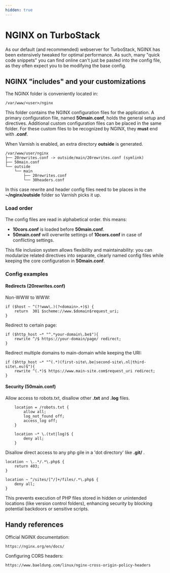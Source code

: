 ```yaml
---
hidden: true
---
```

# NGINX on TurboStack

As our default (and recommended) webserver for TurboStack, NGINX has been extensively tweaked for optimal performance. As such, many "quick code snippets" you can find online can't just be pasted into the config file, as they often expect you to be modifying the base config.

## NGINX "includes" and your customizations

The NGINX folder is conveniently located in:

```
/var/www/<user>/nginx
```

This folder contains the NGINX configuration files for the application. A primary configuration file, named **50main.conf**, holds the general setup and directives. Additional custom configuration files can be placed in the same folder. For these custom files to be recognized by NGINX, they **must** end with **.conf**.

When Varnish is enabled, an extra directory **outside** is generated.

```
/var/www/user/nginx
├── 20rewrites.conf -> outside/main/20rewrites.conf (symlink)
├── 50main.conf
└── outside
    └── main
        ├── 20rewrites.conf
        └── 30headers.conf
```

In this case rewrite and header config files need to be places in the **~/nginx/outside** folder so Varnish picks it up. 

### Load order

The config files are read in alphabetical order. this means:

* **10cors.conf** is loaded before **50main.conf**.
* **50main.conf** will overwrite settings of **10cors.conf** in case of conflicting settings.  

This file inclusion system allows flexibility and maintainability: you can modularize related directives into separate, clearly named config files while keeping the core configuration in **50main.conf**.

### Config examples

#### Redirects (20rewrites.conf)

Non-WWW to WWW:

```
if ($host ~ ^(?!www\.)(?<domain>.+)$) {
    return  301 $scheme://www.$domain$request_uri;
}
```

Redirect to certain page:

```
if ($http_host ~* "^.*your-domain\.be$"){
    rewrite ^/$ https://your-domain/page/ redirect;
}
```

Redirect multiple domains to main-domain while keeping the URI:

```
if ($http_host ~* "^(.*)(first-site\.be|second-site\.nl|third-site\.eu)$"){
    rewrite ^(.*)$ https://www.main-site.com$request_uri redirect;
}
```

#### Security (50main.conf)

Allow access to robots.txt, disallow other **.txt** and **.log** files.

```
    location = /robots.txt {
        allow all;
        log_not_found off;
        access_log off;
    }
    
    location ~* \.(txt|log)$ {
        deny all;
    }
```

Disallow direct access to any php gile in a 'dot directory' like **.git/** .

```
location ~ \..*/.*\.php$ {
    return 403;
}

location ~ ^/sites/[^/]+/files/.*\.php$ {
    deny all;
}
```

This prevents execution of PHP files stored in hidden or unintended locations (like version control folders), enhancing security by blocking potential backdoors or sensitive scripts.

## Handy references

Official NGINX documentation:

```
https://nginx.org/en/docs/
```

Configuring CORS headers:

```
https://www.baeldung.com/linux/nginx-cross-origin-policy-headers
```